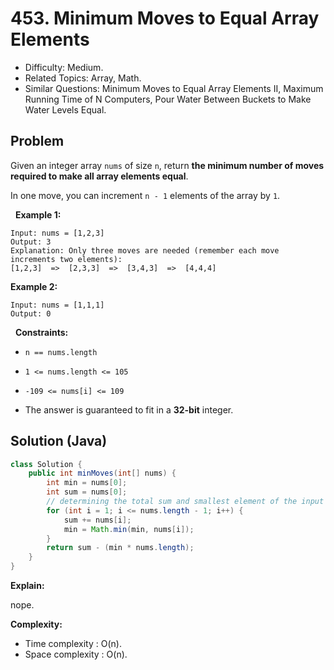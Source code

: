 # 453. Minimum Moves to Equal Array Elements

- Difficulty: Medium.
- Related Topics: Array, Math.
- Similar Questions: Minimum Moves to Equal Array Elements II, Maximum Running Time of N Computers, Pour Water Between Buckets to Make Water Levels Equal.

## Problem

Given an integer array ```nums``` of size ```n```, return **the minimum number of moves required to make all array elements equal**.

In one move, you can increment ```n - 1``` elements of the array by ```1```.

 
**Example 1:**

```
Input: nums = [1,2,3]
Output: 3
Explanation: Only three moves are needed (remember each move increments two elements):
[1,2,3]  =>  [2,3,3]  =>  [3,4,3]  =>  [4,4,4]
```

**Example 2:**

```
Input: nums = [1,1,1]
Output: 0
```

 
**Constraints:**


	
- ```n == nums.length```
	
- ```1 <= nums.length <= 105```
	
- ```-109 <= nums[i] <= 109```
	
- The answer is guaranteed to fit in a **32-bit** integer.



## Solution (Java)

```java
class Solution {
    public int minMoves(int[] nums) {
        int min = nums[0];
        int sum = nums[0];
        // determining the total sum and smallest element of the input array
        for (int i = 1; i <= nums.length - 1; i++) {
            sum += nums[i];
            min = Math.min(min, nums[i]);
        }
        return sum - (min * nums.length);
    }
}
```

**Explain:**

nope.

**Complexity:**

* Time complexity : O(n).
* Space complexity : O(n).
